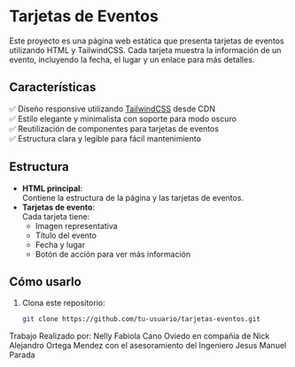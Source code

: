 # Tarjetas de Eventos

Este proyecto es una página web estática que presenta tarjetas de eventos utilizando HTML y TailwindCSS. Cada tarjeta muestra la información de un evento, incluyendo la fecha, el lugar y un enlace para más detalles.

## Características

✅ Diseño responsive utilizando [TailwindCSS](https://tailwindcss.com/) desde CDN  
✅ Estilo elegante y minimalista con soporte para modo oscuro  
✅ Reutilización de componentes para tarjetas de eventos  
✅ Estructura clara y legible para fácil mantenimiento  

## Estructura

- **HTML principal**:  
  Contiene la estructura de la página y las tarjetas de eventos.
- **Tarjetas de evento**:  
  Cada tarjeta tiene:
  - Imagen representativa
  - Título del evento
  - Fecha y lugar
  - Botón de acción para ver más información

## Cómo usarlo

1. Clona este repositorio:  
   ```bash
   git clone https://github.com/tu-usuario/tarjetas-eventos.git

Trabajo Realizado por:
Nelly Fabiola Cano Oviedo en compañia de Nick Alejandro Ortega Mendez con el asesoramiento del Ingeniero Jesus Manuel Parada

